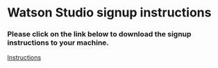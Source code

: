 # Watson Studio signup instructions

### Please click on the link below to download the signup instructions to your machine.

[Instructions](https://github.com/bleonardb3/Think2019/raw/master/Signup_Instructions/signup.pdf)

